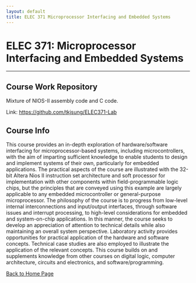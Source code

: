 ```yaml
---
layout: default
title: ELEC 371 Microprocessor Interfacing and Embedded Systems
---
```


# ELEC 371: Microprocessor Interfacing and Embedded Systems

* * *

## Course Work Repository

Mixture of NIOS-II assembly code and C code.

Link: <a href="https://github.com/tkjsung/ELEC371-Lab" target="_blank">https://github.com/tkjsung/ELEC371-Lab</a>

## Course Info

This course provides an in-depth exploration of hardware/software interfacing for microprocessor-based systems, including microcontrollers, with the aim of imparting sufficient knowledge to enable students to design and implement systems of their own, particularly for embedded applications. The practical aspects of the course are illustrated with the 32-bit Altera Nios II instruction set architecture and soft processor for implementation with other components within field-programmable logic chips, but the principles that are conveyed using this example are largely applicable to any embedded microcontroller or general-purpose microprocessor. The philosophy of the course is to progress from low-level internal interconnections and input/output interfaces, through software issues and interrupt processing, to high-level considerations for embedded and system-on-chip applications. In this manner, the course seeks to develop an appreciation of attention to technical details while also maintaining an overall system perspective. Laboratory activity provides opportunities for practical application of the hardware and software concepts. Technical case studies are also employed to illustrate the application of the relevant concepts. This course builds on and supplements knowledge from other courses on digital logic, computer architecture, circuits and electronics, and software/programming.


[Back to Home Page](/md_files/home)
